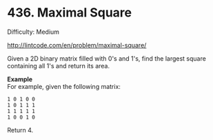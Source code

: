 # 436. Maximal Square

Difficulty: Medium

http://lintcode.com/en/problem/maximal-square/

Given a 2D binary matrix filled with 0's and 1's, find the largest square containing all 1's and return its area.

**Example**  
For example, given the following matrix:
```
1 0 1 0 0
1 0 1 1 1
1 1 1 1 1
1 0 0 1 0
```
Return 4.
